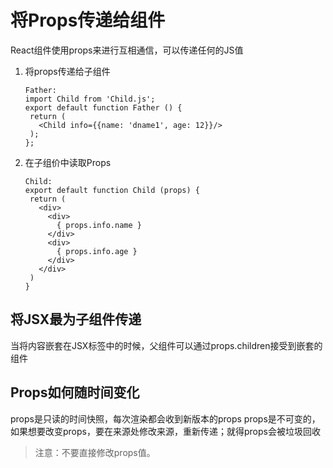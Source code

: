 # 将Props传递给组件
React组件使用props来进行互相通信，可以传递任何的JS值

1. 将props传递给子组件
   ````JSX
   Father:
   import Child from 'Child.js';
   export default function Father () {
    return (
      <Child info={{name: 'dname1', age: 12}}/>
    );
   };
   ````
2. 在子组价中读取Props
   ````JSX
   Child:
   export default function Child (props) {
    return (
      <div>
        <div>
          { props.info.name }
        </div>
        <div>
          { props.info.age }
        </div>
      </div>
    )
   }
   ````

## 将JSX最为子组件传递
当将内容嵌套在JSX标签中的时候，父组件可以通过props.children接受到嵌套的组件

## Props如何随时间变化
props是只读的时间快照，每次渲染都会收到新版本的props
props是不可变的，如果想要改变props，要在来源处修改来源，重新传递；就得props会被垃圾回收
> 注意：不要直接修改props值。